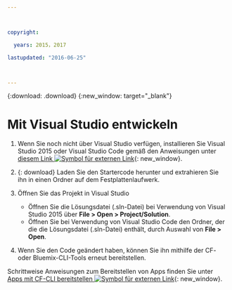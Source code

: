 ```yaml
---



copyright:

  years: 2015，2017

lastupdated: "2016-06-25"



---
```


{:download: .download}
{:new_window: target="_blank"}

# Mit Visual Studio entwickeln

  1. Wenn Sie noch nicht über Visual Studio verfügen, installieren Sie Visual Studio 2015 oder Visual Studio Code gemäß den Anweisungen unter [diesem Link ![Symbol für externen Link](../icons/launch-glyph.svg)](https://msdn.microsoft.com/en-us/library/e2h7fzkw.aspx){: new_window}.

  1. {: download} Laden Sie den Startercode herunter und extrahieren Sie ihn in einen Ordner auf dem Festplattenlaufwerk.

  1. Öffnen Sie das Projekt in Visual Studio

      + Öffnen Sie die Lösungsdatei (.sln-Datei) bei Verwendung von Visual Studio 2015 über **File > Open > Project/Solution**.
      + Öffnen Sie bei Verwendung von Visual Studio Code den Ordner, der die die Lösungsdatei (.sln-Datei) enthält, durch Auswahl von **File > Open**.

  1. Wenn Sie den Code geändert haben, können Sie ihn mithilfe der CF- oder Bluemix-CLI-Tools erneut bereitstellen.

Schrittweise Anweisungen zum Bereitstellen von Apps finden Sie unter [Apps mit CF-CLI bereitstellen ![Symbol für externen Link](../icons/launch-glyph.svg)](./install_cli.html){: new_window}.
